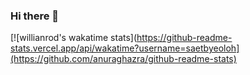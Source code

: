 ### Hi there 👋

<!--
**saetbyeoloh/saetbyeoloh** is a ✨ _special_ ✨ repository because its `README.md` (this file) appears on your GitHub profile.

Here are some ideas to get you started:

- 🔭 I’m currently working on ...
- 🌱 I’m currently learning ...
- 👯 I’m looking to collaborate on ...
- 🤔 I’m looking for help with ...
- 💬 Ask me about ...
- 📫 How to reach me: ...
- 😄 Pronouns: ...
- ⚡ Fun fact: ...
-->

[![willianrod's wakatime stats](https://github-readme-stats.vercel.app/api/wakatime?username=saetbyeoloh](https://github.com/anuraghazra/github-readme-stats)
